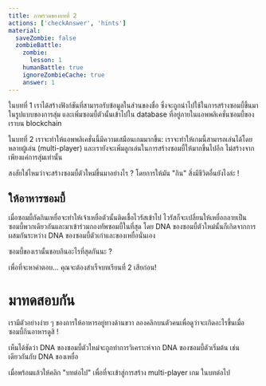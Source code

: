 ```yaml
---
title: ภาพรวมของบทที่ 2
actions: ['checkAnswer', 'hints']
material:
  saveZombie: false
  zombieBattle:
    zombie:
      lesson: 1
    humanBattle: true
    ignoreZombieCache: true
    answer: 1
---
```


ในบทที่ 1 เราได้สร้างฟังก์ชันที่สามารถรับข้อมูลในส่วนของชื่อ ซึ่งจะถูกนำไปใช้ในการสร้างซอมบี้ขึ้นมาในรูปแบบของการสุ่ม และเพิ่มซอมบี้ตัวนั้นเข้าไปใน database ที่อยู่ภายในแอพพลิเคชั่นซอมบี้ของเราบน blockchain

ในบทที่ 2 เราจะทำให้แอพพลิเคชั่นนี้มีความเสมือนเกมมากขึ้น: เราจะทำให้เกมนี้สามารถเล่นได้โดยหลายผู้เล่น (multi-player) และเรายังจะเพิ่มลูกเล่นในการสร้างซอมบี้ให้มากขึ้นไปอีก ไม่สร้างจากเพียงแค่การสุ่มเท่านั้น 

สงสัยใช่ไหมว่าจะสร้างซอมบี้ตัวใหม่ขึ้นมาอย่างไร ? โดยการให้มัน "กิน" สิ่งมีชีวิตอื่นยังไงล่ะ !

## ให้อาหารซอมบี้

เมื่อซอมบี้กัดกินเหยื่อจะทำให้เจ้าเหยื่อตัวนั้นติดเชื้อไวรัสเข้าไป ไวรัสก็จะเปลี่ยนให้เหยื่อกลายเป็นซอมบี้พวกเดียวกันและมาเข้าร่วมกองทัพซอมบี้ในที่สุด โดย DNA ของซอมบี้ตัวใหม่นั้นก็เกิดจากการผสมกันระหว่าง DNA ของซอมบี้ตัวเก่าและของเหยื่อนั่นเอง

ซอมบี้ของเรานั้นชอบกินอะไรที่สุดกันนะ ?

เพื่อที่จะหาคำตอบ... คุณจะต้องสำเร็จบทเรียนที่ 2 เสียก่อน!

# มาทดสอบกัน

เรามีตัวอย่างง่าย ๆ ของการให้อาหารอยู่ทางด้านขวา ลองคลิกบนตัวคนเพื่อดูว่าจะเกิดอะไรขึ้นเมื่อซอมบี้กินอาหารดูสิ !

เห็นได้ชัดว่า DNA ของซอมบี้ตัวใหม่จะถูกทำการวิเคราะห์จาก DNA ของซอมบี้ตัวเริ่มต้น เช่นเดียวกันกับ DNA ของเหยื่อ

เมื่อพร้อมแล้วให้คลิก "บทต่อไป" เพื่อที่จะเข้าสู่การสร้าง multi-player เกม ในบทต่อไป
